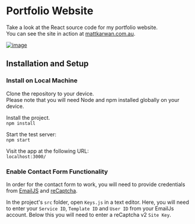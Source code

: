# Portfolio Website
Take a look at the React source code for my portfolio website.<br>
You can see the site in action at [mattkarwan.com.au](https://mattkarwan.com.au).

[![image](https://user-images.githubusercontent.com/61034752/123759291-1a0b2780-d903-11eb-9805-5cc173f2dd70.png)](https://mattkarwan.com.au/)

## Installation and Setup

### Install on Local Machine
Clone the repository to your device.<br>
Please note that you will need Node and npm installed globally on your device.

Install the project.<br>
`npm install`

Start the test server:<br>
`npm start`

Visit the app at the following URL:<br>
`localhost:3000/`

### Enable Contact Form Functionality
In order for the contact form to work, you will need to provide credentials from [EmailJS](https://www.emailjs.com/) and [reCaptcha](https://www.google.com/recaptcha/about/).

In the project's `src` folder, open `Keys.js` in a text editor.
Here, you will need to enter your `Service ID`, `Template ID` and `User ID` from your EmailJs account.
Below this you will need to enter a reCaptcha v2 `Site Key`.
